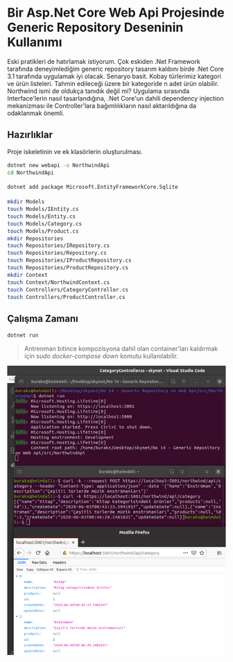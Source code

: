 # Bir Asp.Net Core Web Api Projesinde Generic Repository Deseninin Kullanımı

Eski pratikleri de hatırlamak istiyorum. Çok eskiden .Net Framework tarafında deneyimlediğim generic repository tasarım kalıbını birde .Net Core 3.1 tarafında uygulamak iyi olacak. Senaryo basit. Kobay türlerimiz kategori ve ürün listeleri. Tahmin edileceği üzere bir kategoride n adet ürün olabilir. Northwind ismi de oldukça tanıdık değil mi? Uygulama sırasında Interface'lerin nasıl tasarlandığına, .Net Core'un dahili dependency injection mekanizması ile Controller'lara bağımlılıkların nasıl aktarıldığına da odaklanmak önemli.

## Hazırlıklar

Proje iskeletinin ve ek klasörlerin oluşturulması.

```bash
dotnet new webapi -o NorthwindApi
cd NorthwindApi

dotnet add package Microsoft.EntityFrameworkCore.Sqlite

mkdir Models
touch Models/IEntity.cs
touch Models/Entity.cs
touch Models/Category.cs
touch Models/Product.cs
mkdir Repositories
touch Repositories/IRepository.cs
touch Repositories/Repository.cs
touch Repositories/IProductRepository.cs
touch Repositories/ProductRepository.cs
mkdir Context
touch Context/NorthwindContext.cs
touch Controllers/CategoryController.cs
touch Controllers/ProductController.cs
```

## Çalışma Zamanı

```bash
dotnet run
```

>Antrenman bitince kompozisyona dahil olan container'ları kaldırmak için _sudo docker-compose down_ komutu kullanılabilir.

![Screenshot_1.png](./assets/Screenshot_1.png)